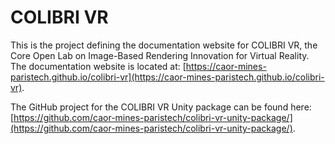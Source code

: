 # COLIBRI VR

This is the project defining the documentation website for COLIBRI VR, the Core Open Lab on Image-Based Rendering Innovation for Virtual Reality. The documentation website is located at: [https://caor-mines-paristech.github.io/colibri-vr](https://caor-mines-paristech.github.io/colibri-vr).

The GitHub project for the COLIBRI VR Unity package can be found here: [https://github.com/caor-mines-paristech/colibri-vr-unity-package/](https://github.com/caor-mines-paristech/colibri-vr-unity-package/).

